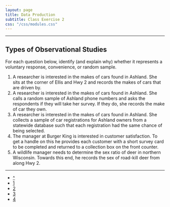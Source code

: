 ```yaml
---
layout: page
title: Data Production
subtitle: Class Exercise 2
css: "/css/modules.css"
---
```


----

## Types of Observational Studies
For each question below, identify (and explain why) whether it represents a voluntary response, convenience, or random sample.

1. A researcher is interested in the makes of cars found in Ashland.  She sits at the corner of Ellis and Hwy 2 and records the makes of cars that are driven by.
1. A researcher is interested in the makes of cars found in Ashland.  She calls a random sample of Ashland phone numbers and asks the respondents if they will take her survey.  If they do, she records the make of car they own.
1. A researcher is interested in the makes of cars found in Ashland.  She collects a sample of car registrations for Ashland owners from a statewide database such that each registration had the same chance of being selected.
1. The manager at Burger King is interested in customer satisfaction.  To get a handle on this he provides each customer with a short survey card to be completed and returned to a collection box on the front counter.
1. A wildlife manager needs to determine the sex ratio of deer in northern Wisconsin.  Towards this end, he records the sex of road-kill deer from along Hwy 2.

----

<div class="text-center">
<ul class="pagination pagination-lg">
  <li><a href="index.html">^</a></li>
  <li><a href="CE1.html">1</a></li>
  <li class="active"><a href="#">2</a></li>
  <li><a href="CE3.html">3</a></li>
  <li><a href="CE4.html">4</a></li>
</ul>
